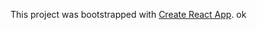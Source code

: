 This project was bootstrapped with [Create React App](https://github.com/facebook/create-react-app).
ok
